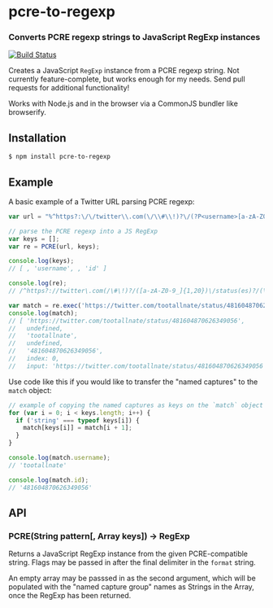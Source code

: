 pcre-to-regexp
==============
### Converts PCRE regexp strings to JavaScript RegExp instances
[![Build Status](https://github.com/TooTallNate/pcre-to-regexp/workflows/Node%20CI/badge.svg)](https://github.com/TooTallNate/pcre-to-regexp/actions?workflow=Node+CI)

Creates a JavaScript `RegExp` instance from a PCRE regexp string.
Not currently feature-complete, but works enough for my needs. Send
pull requests for additional functionality!

Works with Node.js and in the browser via a CommonJS bundler like browserify.


Installation
------------

``` bash
$ npm install pcre-to-regexp
```

Example
-------

A basic example of a Twitter URL parsing PCRE regexp:

``` js
var url = "%^https?:\/\/twitter\\.com(\/\\#\\!)?\/(?P<username>[a-zA-Z0-9_]{1,20})\\\/status(es)?\/(?P<id>\\d+)\/?$%ig";

// parse the PCRE regexp into a JS RegExp
var keys = [];
var re = PCRE(url, keys);

console.log(keys);
// [ , 'username', , 'id' ]

console.log(re);
// /^https?://twitter\.com(/\#\!)?/([a-zA-Z0-9_]{1,20})\/status(es)?/(\d+)/?$/gi

var match = re.exec('https://twitter.com/tootallnate/status/481604870626349056');
console.log(match);
// [ 'https://twitter.com/tootallnate/status/481604870626349056',
//   undefined,
//   'tootallnate',
//   undefined,
//   '481604870626349056',
//   index: 0,
//   input: 'https://twitter.com/tootallnate/status/481604870626349056' ]
```

Use code like this if you would like to transfer the "named captures" to the
`match` object:

``` js
// example of copying the named captures as keys on the `match` object
for (var i = 0; i < keys.length; i++) {
  if ('string' === typeof keys[i]) {
    match[keys[i]] = match[i + 1];
  }
}

console.log(match.username);
// 'tootallnate'

console.log(match.id);
// '481604870626349056'
```

API
---

### PCRE(String pattern[, Array keys]) → RegExp

Returns a JavaScript RegExp instance from the given PCRE-compatible string.
Flags may be passed in after the final delimiter in the `format` string.

An empty array may be passsed in as the second argument, which will be
populated with the "named capture group" names as Strings in the Array,
once the RegExp has been returned.
